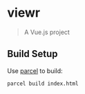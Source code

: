 # viewr

> A Vue.js project

## Build Setup

Use [parcel](https://parceljs.org) to build:

```sh
parcel build index.html
```
